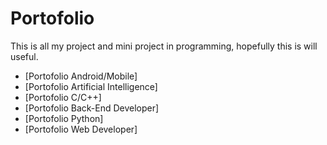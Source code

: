 # Portofolio
This is all my project and mini project in programming, hopefully this is will useful. 

- [Portofolio Android/Mobile]
- [Portofolio Artificial Intelligence]
- [Portofolio C/C++]
- [Portofolio Back-End Developer]
- [Portofolio Python]
- [Portofolio Web Developer]
